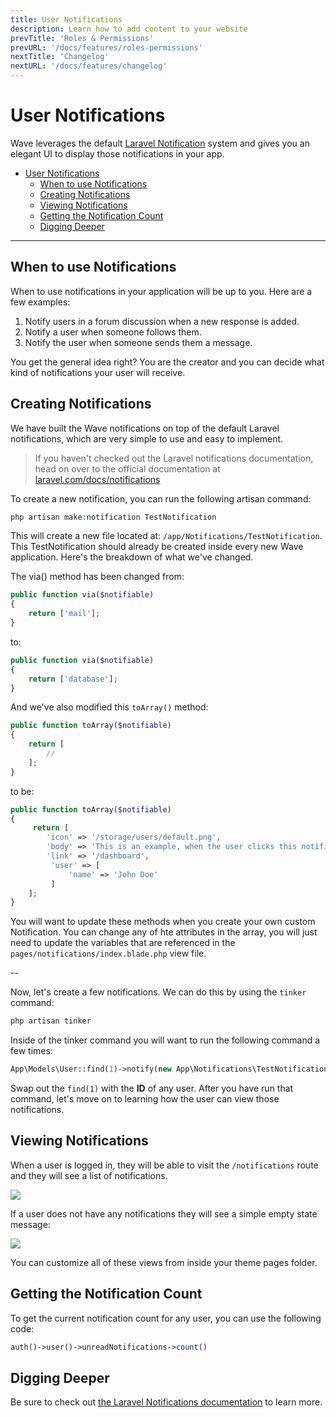 ```yaml
---
title: User Notifications
description: Learn how to add content to your website
prevTitle: 'Roles & Permissions'
prevURL: '/docs/features/roles-permissions'
nextTitle: 'Changelog'
nextURL: '/docs/features/changelog'
---
```


# User Notifications

Wave leverages the default <a href="https://laravel.com/docs/notifications" target="_blank">Laravel Notification</a> system and gives you an elegant UI to display those notifications in your app.

- [User Notifications](#user-notifications)
  - [When to use Notifications](#when-to-use-notifications)
  - [Creating Notifications](#creating-notifications)
  - [Viewing Notifications](#viewing-notifications)
  - [Getting the Notification Count](#getting-the-notification-count)
  - [Digging Deeper](#digging-deeper)

---

<a name="when-to-use"></a>
## When to use Notifications

When to use notifications in your application will be up to you. Here are a few examples:

1. Notify users in a forum discussion when a new response is added.
2. Notify a user when someone follows them.
3. Notify the user when someone sends them a message.

You get the general idea right? You are the creator and you can decide what kind of notifications your user will receive.

<a name="create-notifications"></a>
## Creating Notifications

We have built the Wave notifications on top of the default Laravel notifications, which are very simple to use and easy to implement.

> If you haven't checked out the Laravel notifications documentation, head on over to the official documentation at <a href="https://laravel.com/docs/notifications" target="_blank">laravel.com/docs/notifications</a>

To create a new notification, you can run the following artisan command:

```php
php artisan make:notification TestNotification
```

This will create a new file located at: `/app/Notifications/TestNotification`. This TestNotification should already be created inside every new Wave application. Here's the breakdown of what we've changed.

The via() method has been changed from:

```php
public function via($notifiable)
{
    return ['mail'];
}
```

to:

```php
public function via($notifiable)
{
    return ['database'];
}
```

And we've also modified this `toArray()` method:

```php
public function toArray($notifiable)
{
    return [
        //
    ];
}
```

to be:

```php
public function toArray($notifiable)
{
     return [
        'icon' => '/storage/users/default.png',
        'body' => 'This is an example, when the user clicks this notification it will go to the link.',
        'link' => '/dashboard',
         'user' => [
             'name' => 'John Doe'
         ]
    ];
}
```

You will want to update these methods when you create your own custom Notification. You can change any of hte attributes in the array, you will just need to update the variables that are referenced in the `pages/notifications/index.blade.php` view file.

--

Now, let's create a few notifications. We can do this by using the `tinker` command:

```php
php artisan tinker
```

Inside of the tinker command you will want to run the following command a few times:

```php
App\Models\User::find(1)->notify(new App\Notifications\TestNotification);
```

Swap out the `find(1)` with the **ID** of any user. After you have run that command, let's move on to learning how the user can view those notifications.

## Viewing Notifications

When a user is logged in, they will be able to visit the `/notifications` route and they will see a list of notifications.

<img src="https://cdn.devdojo.com/images/august2024/notifications.png" class="w-full" />

If a user does not have any notifications they will see a simple empty state message:

<img src="https://cdn.devdojo.com/images/august2024/notifications-empty.png" class="w-full" />

You can customize all of these views from inside your theme pages folder.


## Getting the Notification Count

To get the current notification count for any user, you can use the following code:

```php
auth()->user()->unreadNotifications->count()
```

## Digging Deeper

Be sure to check out <a href="https://laravel.com/docs/notifications" target="_blank">the Laravel Notifications documentation</a> to learn more.

